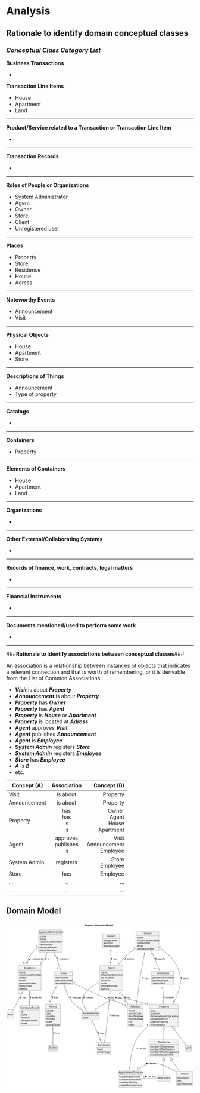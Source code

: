 # Analysis

## Rationale to identify domain conceptual classes ##

### _Conceptual Class Category List_ ###

**Business Transactions**

* 

**Transaction Line Items**

* House
* Apartment
* Land

---


**Product/Service related to a Transaction or Transaction Line Item**

*  

---


**Transaction Records**

*  

---  


**Roles of People or Organizations**

* System Administrator
* Agent
* Owner
* Store
* Client
* Unregistered user

---


**Places**

* Property 
* Store 
* Residence
* House
* Adress

---


**Noteworthy Events**

* Announcement
* Visit

---


**Physical Objects**

* House
* Apartment
* Store

---


**Descriptions of Things**

* Announcement
* Type of property

---


**Catalogs**

*  

---


**Containers**

* Property

---


**Elements of Containers**

* House
* Apartment
* Land

---


**Organizations**

*  

---

**Other External/Collaborating Systems**

*  


---


**Records of finance, work, contracts, legal matters**

* 

---


**Financial Instruments**

*  

---


**Documents mentioned/used to perform some work**

* 
---



###**Rationale to identify associations between conceptual classes**###

An association is a relationship between instances of objects that indicates a relevant connection and that is worth of remembering, or it is derivable from the List of Common Associations: 

+ **_Visit_** is about **_Property_**
+ **_Announcement_** is about **_Property_**
+ **_Property_** has **_Owner_**
+ **_Property_** has **_Agent_**
+ **_Property_** is **_House_** or **_Apartment_**
+ **_Property_** is located at **_Adress_**
+ **_Agent_** approves **_Visit_**
+ **_Agent_** publishes **_Announcement_**
+ **_Agent_** is **_Employee_**
+ **_System Admin_** registers **_Store_**
+ **_System Admin_** registers **_Employee_**
+ **_Store_** has **_Employee_**
+ **_A_** is **_B_**
+ etc.


| Concept (A) 		  |              Association   	              |                                   Concept (B) |
|-----------------|:-----------------------------------------:|----------------------------------------------:|
| Visit  	        |             is about    		 	              |                                      Property |
| Announcement  	 |             is about    		 	              |                                      Property |
| Property  	     |  has <br/> has <br/>is <br/> is    		 	   | Owner <br/> Agent <br/> House <br/> Apartment |
| Agent  	        | approves <br/> publishes <br/> is    		 	 |       Visit <br/> Announcement <br/> Employee |
| System Admin  	 |             registers    		 	             |                          Store <br/> Employee |
| Store  	        |                has    		 	                |                                      Employee |
| ...  	          |                ...    		 	                |                                           ... |
| ...  	          |                ...    		 	                |                                           ... |




## Domain Model
![Domain Model](svg/project-domain-model.svg)



